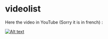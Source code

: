 # videolist

Here the video in YouTube (Sorry it is in french) :<br/>

[![Alt text](https://youtu.be/-eH05WJl6Tc/0.jpg)](https://youtu.be/-eH05WJl6Tc)
